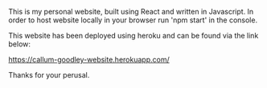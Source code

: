 This is my personal website, built using React and written in Javascript. In order to host website locally in your browser run 'npm start' in the console.

This website has been deployed using heroku and can be found via the link below:

https://callum-goodley-website.herokuapp.com/

Thanks for your perusal.